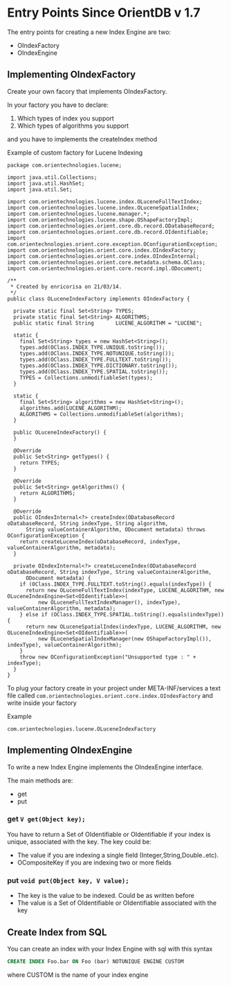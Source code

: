 # Entry Points Since OrientDB v 1.7

The entry points for creating a new Index Engine are two:

* OIndexFactory
* OIndexEngine

## Implementing OIndexFactory

Create your own facory that implements OIndexFactory.

In your factory you have to declare:

1. Which types of index you support
1. Which types of algorithms you support

and you have to implements the createIndex method

Example of custom factory for Lucene Indexing

```
package com.orientechnologies.lucene;

import java.util.Collections;
import java.util.HashSet;
import java.util.Set;

import com.orientechnologies.lucene.index.OLuceneFullTextIndex;
import com.orientechnologies.lucene.index.OLuceneSpatialIndex;
import com.orientechnologies.lucene.manager.*;
import com.orientechnologies.lucene.shape.OShapeFactoryImpl;
import com.orientechnologies.orient.core.db.record.ODatabaseRecord;
import com.orientechnologies.orient.core.db.record.OIdentifiable;
import com.orientechnologies.orient.core.exception.OConfigurationException;
import com.orientechnologies.orient.core.index.OIndexFactory;
import com.orientechnologies.orient.core.index.OIndexInternal;
import com.orientechnologies.orient.core.metadata.schema.OClass;
import com.orientechnologies.orient.core.record.impl.ODocument;

/**
 * Created by enricorisa on 21/03/14.
 */
public class OLuceneIndexFactory implements OIndexFactory {

  private static final Set<String> TYPES;
  private static final Set<String> ALGORITHMS;
  public static final String       LUCENE_ALGORITHM = "LUCENE";

  static {
    final Set<String> types = new HashSet<String>();
    types.add(OClass.INDEX_TYPE.UNIQUE.toString());
    types.add(OClass.INDEX_TYPE.NOTUNIQUE.toString());
    types.add(OClass.INDEX_TYPE.FULLTEXT.toString());
    types.add(OClass.INDEX_TYPE.DICTIONARY.toString());
    types.add(OClass.INDEX_TYPE.SPATIAL.toString());
    TYPES = Collections.unmodifiableSet(types);
  }

  static {
    final Set<String> algorithms = new HashSet<String>();
    algorithms.add(LUCENE_ALGORITHM);
    ALGORITHMS = Collections.unmodifiableSet(algorithms);
  }

  public OLuceneIndexFactory() {
  }

  @Override
  public Set<String> getTypes() {
    return TYPES;
  }

  @Override
  public Set<String> getAlgorithms() {
    return ALGORITHMS;
  }

  @Override
  public OIndexInternal<?> createIndex(ODatabaseRecord oDatabaseRecord, String indexType, String algorithm,
      String valueContainerAlgorithm, ODocument metadata) throws OConfigurationException {
    return createLuceneIndex(oDatabaseRecord, indexType, valueContainerAlgorithm, metadata);
  }

  private OIndexInternal<?> createLuceneIndex(ODatabaseRecord oDatabaseRecord, String indexType, String valueContainerAlgorithm,
      ODocument metadata) {
    if (OClass.INDEX_TYPE.FULLTEXT.toString().equals(indexType)) {
      return new OLuceneFullTextIndex(indexType, LUCENE_ALGORITHM, new OLuceneIndexEngine<Set<OIdentifiable>>(
          new OLuceneFullTextIndexManager(), indexType), valueContainerAlgorithm, metadata);
    } else if (OClass.INDEX_TYPE.SPATIAL.toString().equals(indexType)) {
      return new OLuceneSpatialIndex(indexType, LUCENE_ALGORITHM, new OLuceneIndexEngine<Set<OIdentifiable>>(
          new OLuceneSpatialIndexManager(new OShapeFactoryImpl()), indexType), valueContainerAlgorithm);
    }
    throw new OConfigurationException("Unsupported type : " + indexType);
  }
}
```

To plug your factory create in your project under META-INF/services a text file called `com.orientechnologies.orient.core.index.OIndexFactory` and write inside your factory

Example
```
com.orientechnologies.lucene.OLuceneIndexFactory
```


## Implementing OIndexEngine

To write a new Index Engine implements the OIndexEngine interface.

The main methods are:

* get
* put


### get `V get(Object key);`
You have to return a Set of OIdentifiable or OIdentifiable if your index is unique, associated with the key.
The key could be:
- The value if you are indexing a single field (Integer,String,Double..etc).
- OCompositeKey if you are indexing two or more fields


### put `void put(Object key, V value);`


* The key is the value to be indexed. Could be as written before
* The value is a Set of OIdentifiable or OIdentifiable associated with the key

## Create Index from SQL

You can create an index with your Index Engine with sql with this syntax
```sql
CREATE INDEX Foo.bar ON Foo (bar) NOTUNIQUE ENGINE CUSTOM
```
where CUSTOM is the name of your index engine


